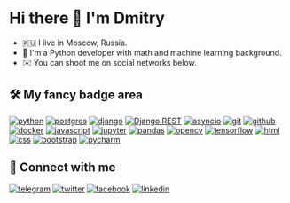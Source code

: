 # Hi there 👋 I'm Dmitry

- 🇷🇺 I live in Moscow, Russia.
- 🐍 I'm a Python developer with math and machine learning background.
- ✉️ You can shoot me on social networks below.

## 🛠 My fancy badge area

[![python](https://img.shields.io/badge/python%20-%23255074.svg?&style=for-the-badge&logo=python&logoColor=white)](https://www.python.org) [![postgres](https://img.shields.io/badge/postgres-%23316192.svg?&style=for-the-badge&logo=postgresql&logoColor=white)](https://www.postgresql.org) [![django](https://img.shields.io/badge/django%20-%23092E20.svg?&style=for-the-badge&logo=django&logoColor=white)](https://www.djangoproject.com) [![Django REST](https://img.shields.io/badge/DJANGO-REST-ff1709?style=for-the-badge&logo=django&logoColor=white&color=ff1709&labelColor=gray)](https://www.django-rest-framework.org/) [![asyncio](https://img.shields.io/badge/asyncio-%2300BAFF.svg?&style=for-the-badge&logo=python&logoColor=white)](https://docs.python.org/dev/library/asyncio.html) [![git](https://img.shields.io/badge/git%20-%23F05033.svg?&style=for-the-badge&logo=git&logoColor=white)](https://git-scm.com) [![github](https://img.shields.io/badge/github%20-%23000408.svg?&style=for-the-badge&logo=github&logoColor=white)](https://github.com/lulzseq) [![docker](https://img.shields.io/badge/docker-%232496ED.svg?&style=for-the-badge&logo=docker&logoColor=white)](https://www.docker.com) [![javascript](https://img.shields.io/badge/javascript%20-%23323330.svg?&style=for-the-badge&logo=javascript&logoColor=%23F7DF1E)](http://nodejs.org) [![jupyter](https://img.shields.io/badge/Jupyter%20-%23F37626.svg?&style=for-the-badge&logo=Jupyter&logoColor=white)](https://jupyter.org) [![pandas](https://img.shields.io/badge/pandas%20-%23150458.svg?&style=for-the-badge&logo=pandas&logoColor=white)](https://pandas.pydata.org) [![opencv](https://img.shields.io/badge/Opencv-redgreen?&style=for-the-badge&logo=opencv&logoColor=white)](https://opencv.org) [![tensorflow](https://img.shields.io/badge/tensorflow%20-%23FF9002?&style=for-the-badge&logo=tensorflow&logoColor=white)](https://www.tensorflow.org) [![html](https://img.shields.io/badge/html%20-%23E34F26.svg?&style=for-the-badge&logo=html5&logoColor=white)](https://www.w3schools.com/html) [![css](https://img.shields.io/badge/CSS%20-%23264DE4.svg?&style=for-the-badge&logo=CSS3&logoColor=white)](https://www.w3schools.com/css) [![bootstrap](https://img.shields.io/badge/bootstrap%20-%238814FC.svg?&style=for-the-badge&logo=bootstrap&logoColor=white)](https://getbootstrap.com) [![pycharm](https://img.shields.io/badge/pycharm-%237CE46F.svg?&style=for-the-badge&logo=pycharm&logoColor=black)](https://www.jetbrains.com/pycharm)

## 🤝 Connect with me

[![telegram](https://img.shields.io/badge/telegram%20-%2326A4E3.svg?&style=for-the-badge&logo=telegram&logoColor=white)](https://t.me/lulzseq) [![twitter](https://img.shields.io/badge/twitter%20-%231B9BF0.svg?&style=for-the-badge&logo=twitter&logoColor=white)](https://twitter.com/lulzseq) [![facebook](https://img.shields.io/badge/facebook%20-%230B83ED.svg?&style=for-the-badge&logo=facebook&logoColor=white)](https://www.facebook.com/dmitrykuznetsovx) [![linkedin](https://img.shields.io/badge/linkedin%20-%230077B5.svg?&style=for-the-badge&logo=linkedin&logoColor=white)](https://www.linkedin.com/in/dmitrykuznetsov/)

[//]: # (## ![]&#40;https://assets.leetcode.com/static_assets/public/icons/favicon-32x32.png&#41; LeetCode fun)

[//]: # ([![KnlnKS's LeetCode stats]&#40;https://leetcode-stats-six.vercel.app/api?username=lulzseq&theme=dark&#41;]&#40;https://github.com/KnlnKS/leetcode-stats&#41;)

[//]: # ([![GitHub Streak]&#40;https://github-readme-streak-stats.herokuapp.com?user=lulzseq&theme=dark&hide_border=true&date_format=M%20j%5B%2C%20Y%5D&#41;]&#40;https://git.io/streak-stats&#41;)
